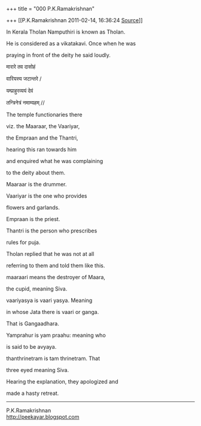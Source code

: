 +++
title = "000 P.K.Ramakrishnan"

+++
[[P.K.Ramakrishnan	2011-02-14, 16:36:24 [Source](https://groups.google.com/g/samskrita/c/p0vFyPS_B3U)]]



  
In Kerala Tholan Namputhiri is known as Tholan.

He is considered as a vikatakavi. Once when he was

praying in front of the deity he said loudly.



मारारे तव दासोहं

वारियस्य जटान्तरे /

यम्प्राहुरव्ययं देवं

तन्त्रिनेत्रं नमाम्यहम् //



The temple functionaries there

viz. the Maaraar, the Vaariyar,

the Empraan and the Thantri,

hearing this ran towards him

and enquired what he was complaining

to the deity about them.



Maaraar is the drummer.

Vaariyar is the one who provides

flowers and garlands.

Empraan is the priest.

Thantri is the person who prescribes

rules for puja.



Tholan replied that he was not at all

referring to them and told them like this.



maaraari means the destroyer of Maara,

the cupid, meaning Siva.



vaariyasya is vaari yasya. Meaning

in whose Jata there is vaari or ganga.

That is Gangaadhara.



Yamprahur is yam praahu: meaning who

is said to be avyaya.



thanthrinetram is tam thrinetram. That

three eyed meaning Siva.



Hearing the explanation, they apologized and

made a hasty retreat.



-----------------------------------  
P.K.Ramakrishnan  
<http://peekayar.blogspot.com>

  

  

